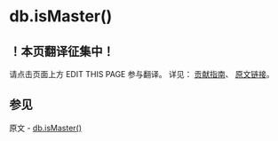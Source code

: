 # db.isMaster()

## ！本页翻译征集中！

请点击页面上方 EDIT THIS PAGE 参与翻译。
详见：
[贡献指南]( https://github.com/JinMuInfo/MongoDB-Manual-zh/blob/master/CONTRIBUTING.md )、
[原文链接](  https://docs.mongodb.com/manual/reference/method/db.isMaster/  )。

## 参见

原文 - [db.isMaster()]( https://docs.mongodb.com/manual/reference/method/db.isMaster/ )

